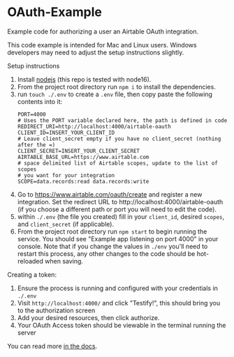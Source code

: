 # OAuth-Example
Example code for authorizing a user an Airtable OAuth integration.

This code example is intended for Mac and Linux users. Windows developers may need to adjust the setup instructions slightly.

Setup instructions
1. Install [nodejs](https://nodejs.org/en/) (this repo is tested with node16).
2. From the project root directory run ```npm i``` to install the dependencies.
3. run ```touch ./.env``` to create a `.env` file, then copy paste the following contents into it:
    ```
    PORT=4000
    # Uses the PORT variable declared here, the path is defined in code
    REDIRECT_URI=http://localhost:4000/airtable-oauth
    CLIENT_ID=INSERT_YOUR_CLIENT_ID
    # Leave client_secret empty if you have no client_secret (nothing after the =)
    CLIENT_SECRET=INSERT_YOUR_CLIENT_SECRET
    AIRTABLE_BASE_URL=https://www.airtable.com
    # space delimited list of Airtable scopes, update to the list of scopes
    # you want for your integration
    SCOPE=data.records:read data.records:write
    ```
4. Go to https://www.airtable.com/oauth/create and register a new integration. Set the redirect URL to http://localhost:4000/airtable-oauth (if you choose a different path or port you will need to edit the code).
5. within `./.env` (the file you created) fill in your `client_id`, desired `scopes`, and `client_secret` (if applicable).
6. From the project root directory run ```npm start``` to begin running the service. You should see "Example app listening on port 4000" in your console. Note that if you change the values in `./env` you'll need to restart this process, any other changes to the code should be hot-reloaded when saving.


Creating a token:
1. Ensure the process is running and configured with your credentials in `./.env`
2. Visit `http://localhost:4000/` and click "Testify!", this should bring you to the authorization screen
3. Add your desired resources, then click authorize.
4. Your OAuth Access token should be viewable in the terminal running the server

You can read more [in the docs](https://airtable.com/oauth-beta-developer-reference).
